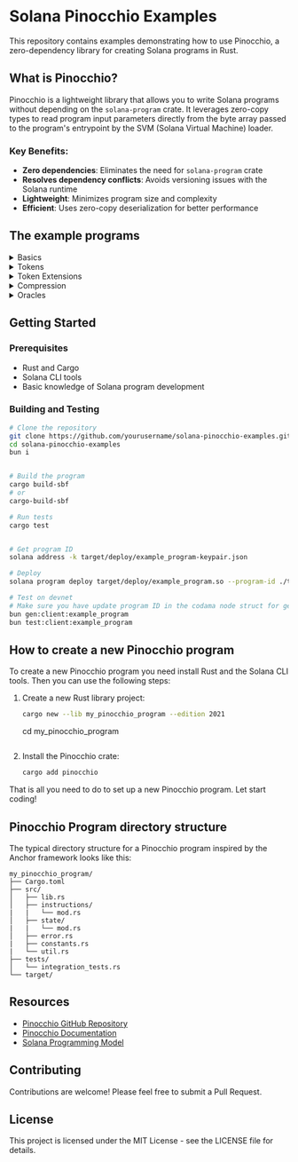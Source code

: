 # Solana Pinocchio Examples

This repository contains examples demonstrating how to use Pinocchio, a zero-dependency library for creating Solana programs in Rust.

## What is Pinocchio?

Pinocchio is a lightweight library that allows you to write Solana programs without depending on the `solana-program` crate. It leverages zero-copy types to read program input parameters directly from the byte array passed to the program's entrypoint by the SVM (Solana Virtual Machine) loader.

### Key Benefits:

- **Zero dependencies**: Eliminates the need for `solana-program` crate
- **Resolves dependency conflicts**: Avoids versioning issues with the Solana runtime
- **Lightweight**: Minimizes program size and complexity
- **Efficient**: Uses zero-copy deserialization for better performance

## The example programs

<details>
  <summary>Basics</summary>

### Hello world

[Hello World on Solana! A minimal program that logs a greeting.](./basics/hello-solana)

### Account-data

[Store and retrieve data using Solana accounts.](./basics/account-data)

### Storing global state - Counter

[Use a PDA to store global state, making a counter that increments when called.](./basics/counter)

### Saving per-user state - Favorites

[Save and update per-user state on the blockchain, ensuring users can only update their own information.](./basics/favorites)

### Checking Instruction Accounts

[Check that the accounts provided in incoming instructions meet particular criteria.](./basics/checking-accounts)

### Closing Accounts

[Close an account and get the Lamports back.](./basics/close-account)

### Creating Accounts

[Make new accounts on the blockchain.](./basics/create-account)

### Cross program invocations

[Invoke an instruction handler from one onchain program in another onchain program.](./basics/cross-program-invocation)

### PDA rent-payer

[Use a PDA to pay the rent for the creation of a new account.](./basics/pda-rent-payer)

### Processing instructions

[Add parameters to an instruction handler and use them.](./basics/processing-instructions)

### Storing date in program derived addresses

[Store and retrieve state in Solana.](./basics/program-derived-addresses)

### Handling accounts that expand in size

[How to store state that changes size in Solana.](./basics/realloc)

### Calculating account size to determine rent

[Determine the necessary minimum rent by calculating an account's size.](./basics/rent)

### Laying out larger programs

[Layout larger Solana onchain programs.](./basics/repository-layout)

### Transferring SOL

[Send SOL between two accounts.](./basics/transfer-sol)

</details>
<details>
  <summary>Tokens</summary>

### Creating tokens

[Create a token on Solana with a token symbol and icon.](./tokens/create-token)

### Minting NFTS

[Mint an NFT from inside your own onchain program using the Token and Metaplex Token Metadata programs.](./tokens/nft-minter) Reminder: you don't need your own program just to mint an NFT, see the note at the top of this README.

### Minting a token from inside a program

[Mint a Token from inside your own onchain program using the Token program.](./tokens/spl-token-minter) Reminder: you don't need your own program just to mint an NFT, see the note at the top of this README.

### Transferring Tokens

[Transfer tokens between accounts](./tokens/transfer-tokens)

### Allowing users to swap digital assets - Escrow

[Allow two users to swap digital assets with each other, each getting 100% of what the other has offered due to the power of decentralization!](./tokens/escrow)

### Minting a token from inside a program with a PDA as the mint authority

[Mint a Token from inside your own onchain program using the Token program.](./tokens/pda-mint-authority) Reminder: you don't need your own program just to mint an NFT, see the note at the top of this README.

### Creating an Automated Market Maker

[Create liquidity pools to allow trading of new digital assets and allows users that provide liquidity to be rewarded by creating an Automated Market Maker.](./tokens/token-swap)

</details>

<details>

  <summary>Token Extensions</summary>

### Basics - create token mints, mint tokens, and transfer tokens with Token Extensions

[Create token mints, mint tokens, and transferr tokens using Token Extensions.](./tokens/token-2022/basics)

### Preventing CPIs with CPI guard

[Enable CPI guard to prevents certain token action from occurring within CPI (Cross-Program Invocation).](./tokens/token-2022/cpi-guard)

### Using default account state

[Create new token accounts that are frozen by default.](./tokens/token-2022/default-account-state)

### Grouping tokens

[Create tokens that belong to larger groups of tokens using the Group Pointer extension.](./tokens/token-2022/group)

### Creating token accounts whose owner cannot be changed

[Create tokens whose owning program cannot be changed.](./tokens/token-2022/immutable-owner)

### Interest bearing tokens

[Create tokens that show an 'interest' calculation.](./tokens/token-2022/interest-bearing)

### Requiring transactions to include descriptive memos

[Create tokens where transfers must have a memo describing the transaction attached.](./tokens/token-2022/memo-transfer)

### Adding on-chain metadata to the token mint

[Create tokens that store their onchain metadata inside the token mint, without needing to use or pay for additional programs.](./tokens/token-2022/metadata)

### Allow a designedated account to close a mint

[Allow a designated account to close a Mint.](./tokens/token-2022/mint-close-authority)

### Usng multiple token extensions

[Use multiple Token Extensions at once.](./tokens/token-2022/multiple-extensions)

### Non-transferrable - create tokens that can't be transferred.

[Create tokens that cannot be transferred.](./tokens/token-2022/non-transferable)

### Permanent Delegate - Create tokens permanently under the control of a particular account

[Create tokens that remain under the control of an account, even when transferred elsewhere.](./tokens/token-2022/permanent-delegate)

### Create tokens with a transfer-fee.

[Create tokens with an inbuilt transfer fee.](./tokens/token-2022/transfer-fee)

</details>
<details>

<summary>Compression</summary>

### Cnft-burn

[Burn compressed NFTs.](./compression/cnft-burn)

### Cnft-vault

[Store Metaplex compressed NFTs inside a PDA.](./compression/cnft-vault)

### Cutils

[Work with Metaplex compressed NFTs.](./compression/cutils)

</details>

<details>

<summary>Oracles</summary>

### pyth

[Use a data source for offchain data (called an Oracle) to perform activities onchain.](./oracles/pyth)

</details>

## Getting Started

### Prerequisites

- Rust and Cargo
- Solana CLI tools
- Basic knowledge of Solana program development

### Building and Testing

```bash
# Clone the repository
git clone https://github.com/yourusername/solana-pinocchio-examples.git
cd solana-pinocchio-examples
bun i


# Build the program
cargo build-sbf
# or
cargo-build-sbf

# Run tests
cargo test


# Get program ID
solana address -k target/deploy/example_program-keypair.json

# Deploy
solana program deploy target/deploy/example_program.so --program-id ./target/deploy/example_program-keypair.json

# Test on devnet
# Make sure you have update program ID in the codama node struct for generate client code
bun gen:client:example_program
bun test:client:example_program

```

## How to create a new Pinocchio program

To create a new Pinocchio program you need install Rust and the Solana CLI tools. Then you can use the following steps:

1. Create a new Rust library project:

   ```bash
   cargo new --lib my_pinocchio_program --edition 2021
   ```

   cd my_pinocchio_program

   ```

   ```

2. Install the Pinocchio crate:
   ```bash
   cargo add pinocchio
   ```

That is all you need to do to set up a new Pinocchio program. Let start coding!

## Pinocchio Program directory structure

<!-- cấu trúc thư mục lấy cảm hứng từ anchor multiple template -->

The typical directory structure for a Pinocchio program inspired by the Anchor framework looks like this:

```
my_pinocchio_program/
├── Cargo.toml
├── src/
│   ├── lib.rs
│   ├── instructions/
|   |   └── mod.rs
│   ├── state/
|   |   └── mod.rs
│   ├── error.rs
|   ├── constants.rs
|   └── util.rs
├── tests/
│   └── integration_tests.rs
└── target/
```

## Resources

- [Pinocchio GitHub Repository](https://github.com/anza-xyz/pinocchio)
- [Pinocchio Documentation](https://docs.rs/pinocchio)
- [Solana Programming Model](https://docs.solana.com/developing/programming-model/overview)

## Contributing

Contributions are welcome! Please feel free to submit a Pull Request.

## License

This project is licensed under the MIT License - see the LICENSE file for details.
